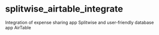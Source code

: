 # splitwise_airtable_integrate
Integration of expense sharing app Splitwise and user-friendly database app AirTable
